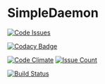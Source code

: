 # SimpleDaemon

[![Code Issues](https://www.quantifiedcode.com/api/v1/project/783b9fed9b084049a721fd322d62738a/badge.svg)](https://www.quantifiedcode.com/app/project/783b9fed9b084049a721fd322d62738a)

[![Codacy Badge](https://api.codacy.com/project/badge/Grade/dd1ed35fdf464e4894a6b3ba18bd29dd)](https://www.codacy.com/app/toast254/SimpleDaemon?utm_source=github.com&amp;utm_medium=referral&amp;utm_content=toast254/SimpleDaemon&amp;utm_campaign=Badge_Grade)

[![Code Climate](https://codeclimate.com/github/toast254/SimpleDaemon/badges/gpa.svg)](https://codeclimate.com/github/toast254/SimpleDaemon) [![Issue Count](https://codeclimate.com/github/toast254/SimpleDaemon/badges/issue_count.svg)](https://codeclimate.com/github/toast254/SimpleDaemon)

[![Build Status](https://travis-ci.org/toast254/SimpleDaemon.svg?branch=master)](https://travis-ci.org/toast254/SimpleDaemon)
